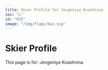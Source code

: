 ```yaml
---
title: Skier Profile for Jevgeniya Kvashnina
sex: "L"
id: "915"
image: "/img/flags/kaz.svg" 
---
```


# Skier Profile

This page is for: Jevgeniya Kvashnina.
    